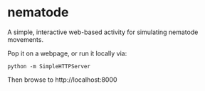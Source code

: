 nematode
========

A simple, interactive web-based activity for simulating nematode movements.

Pop it on a webpage, or run it locally via:

    python -m SimpleHTTPServer

Then browse to http://localhost:8000
